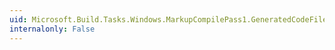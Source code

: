 ```yaml
---
uid: Microsoft.Build.Tasks.Windows.MarkupCompilePass1.GeneratedCodeFiles
internalonly: False
---
```

